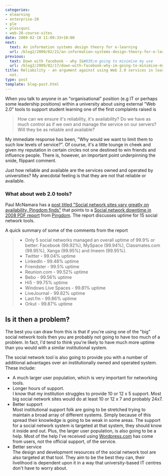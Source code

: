 ```yaml
---
categories:
- elearning
- enterprise-20
- ple
- plescquni
- web-20-course-sites
date: 2009-02-18 11:09:33+10:00
next:
  text: An information systems design theory for e-learning
  url: /blog2/2009/02/21/an-information-systems-design-theory-for-e-learning/
previous:
  text: Down with facebook - why I&#039;m going to minimise my use
  url: /blog2/2009/02/17/down-with-facebook-why-im-going-to-minimise-my-use/
title: Reliability - an argument against using Web 2.0 services in learning? Probably
  not.
type: post
template: blog-post.html
---
```

When you talk to anyone in an "organisational" position (e.g IT or perhaps some leadership positions) within a university about using external "Web 2.0" tools to support student learning one of the first complaints raised is

> How can we ensure it's reliability, it's availability? Do we have as much control as if we own and manage the service on our servers? Will they be as reliable and available?

My immediate response has been, "Why would we want to limit them to such low levels of service?". Of course, it's a little tounge in cheek and given my reputation in certain circles not one destined to win friends and influence people. There is, however, an important point underpinning the snide, flippant comment.

Just how reliable and available are the services owned and operated by universities? My anecdotal feeling is that they are not that reliable or available.

### What about web 2.0 tools?

Paul McNamara has a [post titled "Social network sites vary greatly on availability, Pingdom finds"](http://www.networkworld.com/community/node/38635) that points to a [Social network downtime in 2008 PDF report](http://www.pingdom.com/_img/press/pingdom_20090217_social_network_downtime_2008.pdf) from [Pingdom](https://www.pingdom.com). The report discusses uptime for 15 social network tools.

A quick summary of some of the comments from the report

> - Only 5 social networks managed an overall uptime of 99.9% or better: Facebook (99.92%), MySpace (99.94%), Classmates.com (99.95%), Xanga (99.95%) and Imeem (99.95%).
> - Twitter - 99.04% uptime
> - LinkedIn - 99.48% uptime
> - Friendster - 99.5% uptime
> - Reunion.com - 99.52% uptime
> - Bebo - 99.56% uptime
> - Hi5 - 99.75% uptime
> - Windows Live Spaces - 99.81% uptime
> - LiveJournal - 99.82% uptime
> - Last.fm - 99.86% uptime
> - Orkut - 99.87% uptime

## Is it then a problem?

The best you can draw from this is that if you're using one of the "big" social network tools then you are probably not going to have too much of a problem. In fact, I'd tend to think you're likely to have much more uptime than you would with a similar institutional system.

The social network tool is also going to provide you with a number of additional advantages over an institutionally owned and operated system. These include:

- A much larger user population, which is very important for networking tools.
- Longer hours of support.  
    I know that my institution struggles to provide 10 or 12 x 5 support. Most big social network sites would do at least 10 or 12 x 7 and probably 24x7.
- Better support  
    Most institutional support folk are going to be stretched trying to maintain a broad array of different systems. Simply because of this spread their knowledge is going to be weak in some areas. The support for a social network system is targeted at that system, they should know it inside and out. Plus, the larger user population, is also going to be a help. Most of the help I've received using [Wordpress.com](http://wordpress.com/) has come from users, not the official support, of the service.
- Better service  
    The design and development resources of the social network tool are also targeted at that tool. They aim to be the best they can, their livelihood is dependent upon it in a way that university-based IT centres don't have to worry about.
